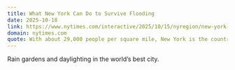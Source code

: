 ```yaml
---
title: What New York Can Do to Survive Flooding
date: 2025-10-18
link: https://www.nytimes.com/interactive/2025/10/15/nyregion/new-york-climate-flooding-solutions.html?unlocked_article_code=1.uU8.o9uE.iaCpjUnJOONi&smid=url-share
domain: nytimes.com
quote: With about 29,000 people per square mile, New York is the country’s most densely populated major city, which makes moving people out of harm’s way particularly expensive and challenging to implement.
---
```


Rain gardens and daylighting in the world’s best city.
